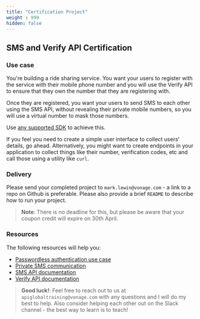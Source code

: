 ```yaml
---
title: "Certification Project"
weight : 999
hidden: false
---
```


## SMS and Verify API Certification

### Use case

You're building a ride sharing service. You want your users to register with the service with their mobile phone number and you will use the Verify API to ensure that they own the number that they are registering with.

Once they are registered, you want your users to send SMS to each other using the SMS API, without revealing their private mobile numbers, so you will use a virtual number to mask those numbers.

Use [any supported SDK](https://developer.nexmo.com/tools) to achieve this.

If you feel you need to create a simple user interface to collect users' details, go ahead. Alternatively, you might want to create endpoints in your application to collect things like their number, verification codes, etc and call those using a utility like `curl`.

### Delivery

Please send your completed project to `mark.lewin@vonage.com` - a link to a repo on Github is preferable. Please also provide a brief `README` to describe how to run your project.

> **Note**: There is no deadline for this, but please be aware that your coupon credit will expire on 30th April.

### Resources

The following resources will help you:

* [Passwordless authentication use case](https://developer.nexmo.com/use-cases/passwordless-authentication)
* [Private SMS communication](https://developer.nexmo.com/use-cases/private-sms-communication)
* [SMS API documentation](https://developer.nexmo.com/messaging/sms/overview)
* [Verify API documentation](https://developer.nexmo.com/verify/overview)

> **Good luck!**: Feel free to reach out to us at `apiglobaltraining@vonage.com` with any questions and I will do my best to help. Also consider helping each other out on the Slack channel - the best way to learn is to teach!
